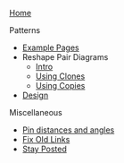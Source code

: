 [Home](Home)

Patterns
* [Example Pages](Examples)
* Reshape Pair Diagrams 
  * [Intro](Reshape-Patterns)
  * [Using Clones](Reshape-Using-Clones)
  * [Using Copies](Reshape-Using-Copies)
* [Design](Reversed-engineering-of-patterns)

Miscellaneous
* [Pin distances and angles](Pin-distances-and-angles)
* [Fix Old Links](Fix-Old-Links)
* [Stay Posted](Stay-Posted)
